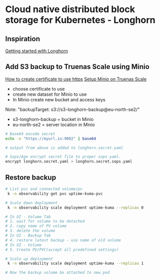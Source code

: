 # Cloud native distributed block storage for Kubernetes - Longhorn

## Inspiration
[Getting started with Longhorn](https://youtu.be/SDI9Tly5YDo)

## Add S3 backup to Truenas Scale using Minio
[How to create certificate to use https](https://youtu.be/TJ5fDiDRcbU)
[Setup Minio on Truenas Scale](https://youtu.be/uIm41PhGEgQ)

- choose certificate to use
- create new dataset for Minio to use
- In Minio create new bucket and access keys

Note: 
"backupTarget: s3://s3-longhorn-backup@eu-north-se2/"
- s3-longhorn-backup = bucket in Minio
- eu-north-se2 = server location in Minio


```bash
# Base64 encode secret
echo -n "https://myurl.io:9002" | base64

# output from above is added to longhorn.secret.yaml

# Sops/Age encrypt secret file to proper sops yaml. 
encrypt longhorn.secret.yaml > longhorn.secret.sops.yaml
```

## Restore backup 
```sh
# List pvc and connected volume/pv
 k -n observability get pvc uptime-kuma-pvc

# Scale down deployment
 k -n observability scale deployment uptime-kuma --replicas 0

# In UI - Volume Tab
# 1. wait for volume to be detached
# 2. copy name of PV volume
# 3. delete the volume
# In UI - Backup Tab
# 4. restore latest backup - use name of old volume
# In UI - Volume
# 5. Create PV/PVC(accept all predefined settings)    

# Scale up deployment
 k -n observability scale deployment uptime-kuma --replicas 1

# Now the backup volume be attached to new pod
```
